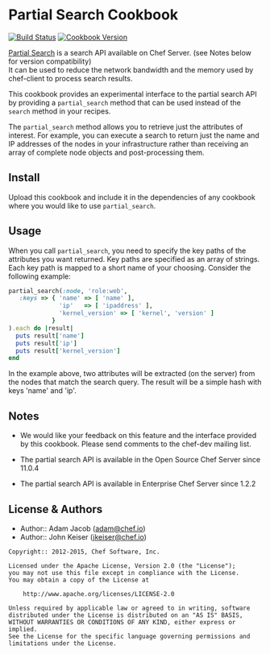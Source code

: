 Partial Search Cookbook
=======================
[![Build Status](https://travis-ci.org/chef-cookbooks/partial_search.svg?branch=master)](http://travis-ci.org/chef-cookbooks/partial_search)
[![Cookbook Version](https://img.shields.io/cookbook/v/partial_search.svg)](https://supermarket.chef.io/cookbooks/partial_search)

[Partial Search](http://docs.chef.io/essentials_search.html#partial-search)
is a search API available on Chef Server. (see Notes below for version compatibility)  
It can be used to reduce the network bandwidth and the memory used by
chef-client to process search results.

This cookbook provides an experimental interface to the partial search
API by providing a `partial_search` method that can be used instead of
the `search` method in your recipes.

The `partial_search` method allows you to retrieve just the attributes
of interest. For example, you can execute a search to return just the
name and IP addresses of the nodes in your infrastructure rather than
receiving an array of complete node objects and post-processing them.


Install
-------
Upload this cookbook and include it in the dependencies of any
cookbook where you would like to use `partial_search`.


Usage
-----
When you call `partial_search`, you need to specify the key paths of the
attributes you want returned. Key paths are specified as an array
of strings. Each key path is mapped to a short name of your
choosing. Consider the following example:

```ruby
partial_search(:node, 'role:web',
   :keys => { 'name' => [ 'name' ],
              'ip'   => [ 'ipaddress' ],
              'kernel_version' => [ 'kernel', 'version' ]
            }
).each do |result|
  puts result['name']
  puts result['ip']
  puts result['kernel_version']
end
```

In the example above, two attributes will be extracted (on the
server) from the nodes that match the search query. The result will
be a simple hash with keys 'name'  and 'ip'.


Notes
-----
* We would like your feedback on this feature and the interface
  provided by this cookbook. Please send comments to the chef-dev
  mailing list.

* The partial search API is available in the Open Source Chef Server since 11.0.4

* The partial search API is available in Enterprise Chef Server since 1.2.2


License & Authors
-----------------
- Author:: Adam Jacob (<adam@chef.io>)
- Author:: John Keiser (<jkeiser@chef.io>)

```text
Copyright:: 2012-2015, Chef Software, Inc.

Licensed under the Apache License, Version 2.0 (the "License");
you may not use this file except in compliance with the License.
You may obtain a copy of the License at

    http://www.apache.org/licenses/LICENSE-2.0

Unless required by applicable law or agreed to in writing, software
distributed under the License is distributed on an "AS IS" BASIS,
WITHOUT WARRANTIES OR CONDITIONS OF ANY KIND, either express or implied.
See the License for the specific language governing permissions and
limitations under the License.
```
